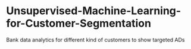 # Unsupervised-Machine-Learning-for-Customer-Segmentation
Bank data analytics for different kind of customers to show targeted ADs
